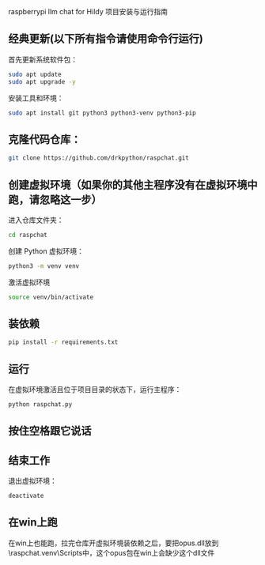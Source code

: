 raspberrypi llm chat for Hildy 项目安装与运行指南
## 经典更新(以下所有指令请使用命令行运行)
首先更新系统软件包：
```bash
sudo apt update
sudo apt upgrade -y
```
安装工具和环境：
```bash
sudo apt install git python3 python3-venv python3-pip
```
## 克隆代码仓库：
```bash
git clone https://github.com/drkpython/raspchat.git
```
## 创建虚拟环境（如果你的其他主程序没有在虚拟环境中跑，请忽略这一步）
进入仓库文件夹：
```bash
cd raspchat
```
创建 Python 虚拟环境：
```bash
python3 -m venv venv
```
激活虚拟环境
```bash
source venv/bin/activate
```
## 装依赖
```bash
pip install -r requirements.txt
```
## 运行
在虚拟环境激活且位于项目目录的状态下，运行主程序：
```bash
python raspchat.py
```
## 按住空格跟它说话

## 结束工作
退出虚拟环境：
```bash
deactivate
```
## 在win上跑
在win上也能跑，拉完仓库开虚拟环境装依赖之后，要把opus.dll放到\raspchat\.venv\Scripts中，这个opus包在win上会缺少这个dll文件
